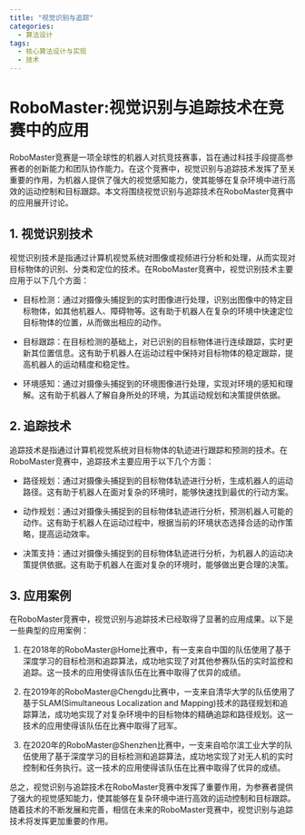 ```yaml
---  
title: "视觉识别与追踪"  
categories:  
  - 算法设计  
tags: 
  - 核心算法设计与实现 
  - 技术  
---  
```


# RoboMaster:视觉识别与追踪技术在竞赛中的应用

RoboMaster竞赛是一项全球性的机器人对抗竞技赛事，旨在通过科技手段提高参赛者的创新能力和团队协作能力。在这个竞赛中，视觉识别与追踪技术发挥了至关重要的作用，为机器人提供了强大的视觉感知能力，使其能够在复杂环境中进行高效的运动控制和目标跟踪。本文将围绕视觉识别与追踪技术在RoboMaster竞赛中的应用展开讨论。

## 1. 视觉识别技术

视觉识别技术是指通过计算机视觉系统对图像或视频进行分析和处理，从而实现对目标物体的识别、分类和定位的技术。在RoboMaster竞赛中，视觉识别技术主要应用于以下几个方面：

- 目标检测：通过对摄像头捕捉到的实时图像进行处理，识别出图像中的特定目标物体，如其他机器人、障碍物等。这有助于机器人在复杂的环境中快速定位目标物体的位置，从而做出相应的动作。

- 目标跟踪：在目标检测的基础上，对已识别的目标物体进行连续跟踪，实时更新其位置信息。这有助于机器人在运动过程中保持对目标物体的稳定跟踪，提高机器人的运动精度和稳定性。

- 环境感知：通过对摄像头捕捉到的环境图像进行处理，实现对环境的感知和理解。这有助于机器人了解自身所处的环境，为其运动规划和决策提供依据。

## 2. 追踪技术

追踪技术是指通过计算机视觉系统对目标物体的轨迹进行跟踪和预测的技术。在RoboMaster竞赛中，追踪技术主要应用于以下几个方面：

- 路径规划：通过对摄像头捕捉到的目标物体轨迹进行分析，生成机器人的运动路径。这有助于机器人在面对复杂的环境时，能够快速找到最优的行动方案。

- 动作规划：通过对摄像头捕捉到的目标物体轨迹进行分析，预测机器人可能的动作。这有助于机器人在运动过程中，根据当前的环境状态选择合适的动作策略，提高运动效率。

- 决策支持：通过对摄像头捕捉到的目标物体轨迹进行分析，为机器人的运动决策提供依据。这有助于机器人在面对复杂的环境时，能够做出更合理的决策。

## 3. 应用案例

在RoboMaster竞赛中，视觉识别与追踪技术已经取得了显著的应用成果。以下是一些典型的应用案例：

1. 在2018年的RoboMaster@Home比赛中，有一支来自中国的队伍使用了基于深度学习的目标检测和追踪算法，成功地实现了对其他参赛队伍的实时监控和追踪。这一技术的应用使得该队伍在比赛中取得了优异的成绩。

2. 在2019年的RoboMaster@Chengdu比赛中，一支来自清华大学的队伍使用了基于SLAM(Simultaneous Localization and Mapping)技术的路径规划和追踪算法，成功地实现了对复杂环境中的目标物体的精确追踪和路径规划。这一技术的应用使得该队伍在比赛中取得了冠军。

3. 在2020年的RoboMaster@Shenzhen比赛中，一支来自哈尔滨工业大学的队伍使用了基于深度学习的目标检测和追踪算法，成功地实现了对无人机的实时控制和任务执行。这一技术的应用使得该队伍在比赛中取得了优异的成绩。

总之，视觉识别与追踪技术在RoboMaster竞赛中发挥了重要作用，为参赛者提供了强大的视觉感知能力，使其能够在复杂环境中进行高效的运动控制和目标跟踪。随着技术的不断发展和完善，相信在未来的RoboMaster竞赛中，视觉识别与追踪技术将发挥更加重要的作用。 
